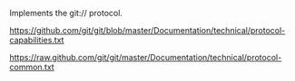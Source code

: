 Implements the git:// protocol.

https://github.com/git/git/blob/master/Documentation/technical/protocol-capabilities.txt

https://raw.github.com/git/git/master/Documentation/technical/protocol-common.txt